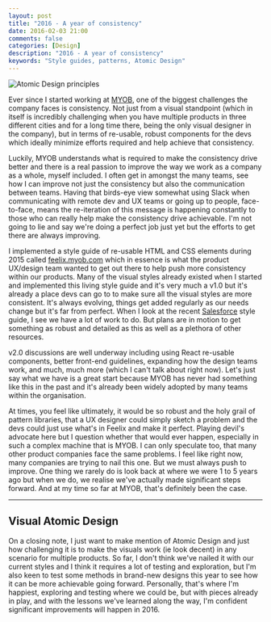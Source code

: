 ```yaml
---
layout: post
title: "2016 - A year of consistency"
date: 2016-02-03 21:00
comments: false
categories: [Design]
description: "2016 - A year of consistency"
keywords: "Style guides, patterns, Atomic Design"  
---
```


<p class="extra-large">
<img
  src="{{ site.baseurl }}assets/img/journal/atomic-design-brad-frost.jpg"
  alt="Atomic Design principles">
</img>
</p>

Ever since I started working at <a href="http://myob.com.au/">MYOB</a>, one of the biggest challenges the company faces is consistency. Not just from a visual standpoint (which in itself is incredibly challenging when you have multiple products in three different cities and for a long time there, being the only visual designer in the company), but in terms of re-usable, robust components for the devs which ideally minimize efforts required and help achieve that consistency.

Luckily, MYOB understands what is required to make the consistency drive better and there is a real passion to improve the way we work as a company as a whole, myself included. I often get in amongst the many teams, see how I can improve not just the consistency but also the communication between teams. Having that birds-eye view somewhat using Slack when communicating with remote dev and UX teams or going up to people, face-to-face, means the re-iteration of this message is happening constantly to those who can really help make the consistency drive achievable. I'm not going to lie and say we're doing a perfect job just yet but the efforts to get there are always improving.

I implemented a style guide of re-usable HTML and CSS elements during 2015 called <a href="http://feelix.myob.com">feelix.myob.com</a> which in essence is what the product UX/design team wanted to get out there to help push more consistency within our products. Many of the visual styles already existed when I started and implemented this living style guide and it's very much a v1.0 but it's already a place devs can go to to make sure all the visual styles are more consistent. It's always evolving, things get added regularly as our needs change but it's far from perfect. When I look at the recent <a href="http://www.lightningdesignsystem.com/">Salesforce</a> style guide, I see we have a lot of work to do. But plans are in motion to get something as robust and detailed as this as well as a plethora of other resources.

v2.0 discussions are well underway including using React re-usable components, better front-end guidelines, expanding how the design teams work, and much, much more (which I can't talk about right now). Let's just say what we have is a great start because MYOB has never had something like this in the past and it's already been widely adopted by many teams within the organisation.  

At times, you feel like ultimately, it would be so robust and the holy grail of pattern libraries, that a UX designer could simply sketch a problem and the devs could just use what's in Feelix and make it perfect. Playing devil's advocate here but I question whether that would ever happen, especially in such a complex machine that is MYOB. I can only speculate too, that many other product companies face the same problems. I feel like right now, many companies are trying to nail this one. But we must always push to improve. One thing we rarely do is look back at where we were 1 to 5 years ago but when we do, we realise we've actually made significant steps forward. And at my time so far at MYOB, that's definitely been the case.

<hr>

## Visual Atomic Design 

On a closing note, I just want to make mention of Atomic Design and just how challenging it is to make the visuals work (ie look decent) in any scenario for multiple products. So far, I don't think we've nailed it with our current styles and I think it requires a lot of testing and exploration, but I'm also keen to test some methods in brand-new designs this year to see how it can be more achievable going forward. Personally, that's where I'm happiest, exploring and testing where we could be, but with pieces already in play, and with the lessons we've learned along the way, I'm confident significant improvements will happen in 2016.









